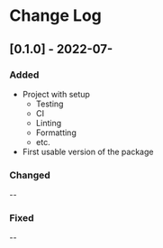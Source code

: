 # Change Log

## [0.1.0] - 2022-07-

### Added

* Project with setup
  * Testing
  * CI
  * Linting
  * Formatting
  * etc.
* First usable version of the package

### Changed

--

### Fixed

--
